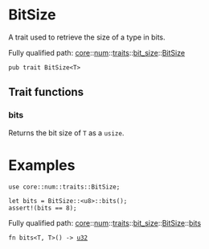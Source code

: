 # BitSize

A trait used to retrieve the size of a type in bits.

Fully qualified path: [core](./core.md)::[num](./core-num.md)::[traits](./core-num-traits.md)::[bit_size](./core-num-traits-bit_size.md)::[BitSize](./core-num-traits-bit_size-BitSize.md)

<pre><code class="language-cairo">pub trait BitSize&lt;T&gt;</code></pre>

## Trait functions

### bits

Returns the bit size of `T` as a `usize`.
# Examples

```cairo
use core::num::traits::BitSize;

let bits = BitSize::<u8>::bits();
assert!(bits == 8);
```

Fully qualified path: [core](./core.md)::[num](./core-num.md)::[traits](./core-num-traits.md)::[bit_size](./core-num-traits-bit_size.md)::[BitSize](./core-num-traits-bit_size-BitSize.md)::[bits](./core-num-traits-bit_size-BitSize.md#bits)

<pre><code class="language-cairo">fn bits&lt;T, T&gt;() -&gt; <a href="core-integer-u32.html">u32</a></code></pre>


